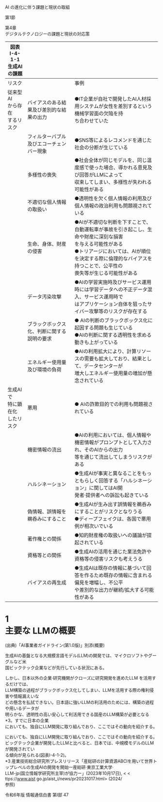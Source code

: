 AI の進化に伴う課題と現状の取組

第1節

第4章<br>デジタルテクノロジーの課題と現状の対応策

|図表 I\-4\-1\-1<br>生成AIの課題|||
|-|-|-|
|リスク||事例|
|従来型AI<br>から存在<br>するリスク|バイアスのある結果及び差別的な結果の出力|●IT企業が自社で開発したAI人材採用システムが女性を差別するという機械学習面の欠陥を持<br>ち合わせていた|
||フィルターバブル及びエコーチェンバー現象|●SNS等によるレコメンドを通じた社会の分断が生じている|
||多様性の喪失|●社会全体が同じモデルを、同じ温度感で使った場合、導かれる意見及び回答がLLMによって<br>収束してしまい、多様性が失われる可能性がある|
||不適切な個人情報の取扱い|●透明性を欠く個人情報の利用及び個人情報の政治利用も問題視されている|
||生命、身体、財産の侵害|●AIが不適切な判断を下すことで、自動運転車が事故を引き起こし、生命や財産に深刻な損害<br>を与える可能性がある<br>●トリアージにおいては、AIが順位を決定する際に倫理的なバイアスを持つことで、公平性の<br>喪失等が生じる可能性がある|
||データ汚染攻撃|●AIの学習実施時及びサービス運用時には学習データへの不正データ混入、サービス運用時で<br>はアプリケーション自体を狙ったサイバー攻撃等のリスクが存在する|
||ブラックボックス化、判断に関する説明の要求|● AIの判断のブラックボックス化に起因する問題も生じている<br>●AIの判断に関する透明性を求める動きも上がっている|
||エネルギー使用量及び環境の負荷|●AIの利用拡大により、計算リソースの需要も拡大しており、結果として、データセンターが<br>増大しエネルギー使用量の増加が懸念されている|
|生成AIで<br>特に顕在化<br>したリスク|悪用|● AIの詐欺目的での利用も問題視されている|
||機密情報の流出|●AIの利用においては、個人情報や機密情報がプロンプトとして入力され、そのAIからの出力<br>等を通じて流出してしまうリスクがある|
||ハルシネーション|●生成AIが事実と異なることをもっともらしく回答する「ハルシネーション」に関してはAI開<br>発者·提供者への訴訟も起きている|
||偽情報、誤情報を鵜呑みにすること|●生成AIが生み出す誤情報を鵜呑みにすることがリスクとなりうる<br>●ディープフェイクは、各国で悪用例が相次いでいる|
||著作権との関係|●知的財産権の取扱いへの議論が提起されている|
||資格等との関係|●生成AIの活用を通じた業法免許や資格等の侵害リスクも考えうる|
||バイアスの再生成|●生成AIは既存の情報に基づいて回答を作るため既存の情報に含まれる偏見を増幅し、不公平<br>や差別的な出力が継続/拡大する可能性がある|

# 1<br>主要な LLMの概要

\(出典\)「AI事業者ガイドライン\(第1.0版\)」別添\(概要\)

生成AIの基盤となる大規模言語モデル\(LLM\)の開発では、マイクロソフトやグーグルなど米<br>国ビックテック企業などが先行している状況にある。

しかし、日本以外の企業·研究機関がクローズに研究開発を進めたLLM を活用するだけでは、<br>LLM構築の過程がブラックボックス化してしまい、LLMを活用する際の権利侵害や情報漏えいな<br>どの懸念を払拭できない。日本語に強いLLMの利活用のためには、構築の過程や用いるデータが<br>明らかな、透明性の高い安心して利活用できる国産のLLM構築が必要となる\*3。すでに日本の企業<br>においても、独自にLLM開発に取り組んでおり、ここではその動向を紹介する。

においても、独自にLLM開発に取り組んでおり、ここではその動向を紹介する。<br>ビッグテック企業が開発したLLMと比べると、日本では、中規模モデルのLLMが開発されてい<br>る傾向が見られる\(図表I\-4\-1\-2\)。<br>\*3 産業技術総合研究所プレスリリース「産総研の計算資源ABCIを用いて世界トップレベルの生成AIの開発を開始一産総研·東京工業大学·<br>LLM\-jp\(国立情報学研究所主宰\)が協力ー」\(2023年10月17日\), < < ttps://www.aist go.jp/aist_i/news/pr20231017.html> \(2024/<br>参照\)

令和6年版 情報通信白書 第I部 47
